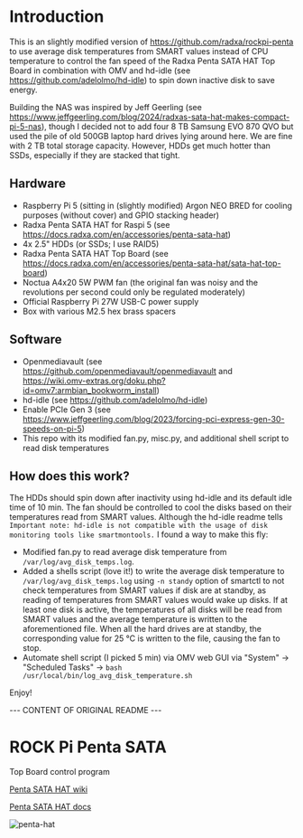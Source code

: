 # Introduction

This is an slightly modified version of https://github.com/radxa/rockpi-penta to use average disk temperatures from SMART values instead of CPU temperature to control the fan speed of the Radxa Penta SATA HAT Top Board in combination with OMV and hd-idle (see https://github.com/adelolmo/hd-idle) to spin down inactive disk to save energy. 

Building the NAS was inspired by Jeff Geerling (see https://www.jeffgeerling.com/blog/2024/radxas-sata-hat-makes-compact-pi-5-nas), though I decided not to add four 8 TB Samsung EVO 870 QVO but used the pile of old 500GB laptop hard drives lying around here. We are fine with 2 TB total storage capacity. However, HDDs get much hotter than SSDs, especially if they are stacked that tight.  

## Hardware

- Raspberry Pi 5 (sitting in (slightly modified) Argon NEO BRED for cooling purposes (without cover) and GPIO stacking header)
- Radxa Penta SATA HAT for Raspi 5 (see https://docs.radxa.com/en/accessories/penta-sata-hat)
- 4x 2.5" HDDs (or SSDs; I use RAID5)
- Radxa Penta SATA HAT Top Board (see https://docs.radxa.com/en/accessories/penta-sata-hat/sata-hat-top-board)
- Noctua A4x20 5W PWM fan (the original fan was noisy and the revolutions per second could only be regulated moderately)
- Official Raspberry Pi 27W USB-C power supply 
- Box with various M2.5 hex brass spacers

## Software

- Openmediavault (see https://github.com/openmediavault/openmediavault and https://wiki.omv-extras.org/doku.php?id=omv7:armbian_bookworm_install)
- hd-idle (see https://github.com/adelolmo/hd-idle)
- Enable PCIe Gen 3 (see https://www.jeffgeerling.com/blog/2023/forcing-pci-express-gen-30-speeds-on-pi-5)
- This repo with its modified fan.py, misc.py, and additional shell script to read disk temperatures

## How does this work?

The HDDs should spin down after inactivity using hd-idle and its default idle time of 10 min. The fan should be controlled to cool the disks based on their temperatures read from SMART values. Although the hd-idle readme tells `Important note: hd-idle is not compatible with the usage of disk monitoring tools like smartmontools.` I found a way to make this fly:
- Modified fan.py to read average disk temperature from `/var/log/avg_disk_temps.log`. 
- Added a shells script (love it!) to write the average disk temperature to `/var/log/avg_disk_temps.log` using `-n standy` option of smartctl to not check temperatures from SMART values if disk are at standby, as reading of temperatures from SMART values would wake up disks. If at least one disk is active, the temperatures of all disks will be read from SMART values and the average temperature is written to the aforementioned file. When all the hard drives are at standby, the corresponding value for 25 °C is written to the file, causing the fan to stop.
- Automate shell script (I picked 5 min) via OMV web GUI via "System" -> "Scheduled Tasks" -> `bash /usr/local/bin/log_avg_disk_temperature.sh`

Enjoy!

--- CONTENT OF ORIGINAL README ---

# ROCK Pi Penta SATA

Top Board control program

[Penta SATA HAT wiki](<https://wiki.radxa.com/Penta_SATA_HAT>)

[Penta SATA HAT docs](https://docs.radxa.com/en/accessories/penta-sata-hat)

![penta-hat](images/penta-sata-hat.png)
